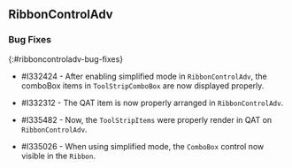 ## RibbonControlAdv

### Bug Fixes
{:#ribboncontroladv-bug-fixes}

* \#I332424 - After enabling simplified mode in `RibbonControlAdv`, the comboBox items in `ToolStripComboBox` are now displayed properly.

* \#I332312 - The QAT item is now properly arranged in `RibbonControlAdv`.

* \#I335482 - Now, the `ToolStripItems` were properly render in QAT on `RibbonControlAdv`.

* \#I335026 - When using simplified mode, the `ComboBox` control now visible in the `Ribbon`.